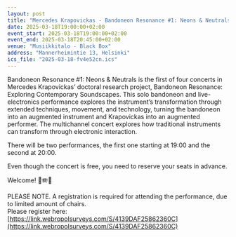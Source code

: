 ```yaml
---
layout: post
title: "Mercedes Krapovickas - Ban­do­neon Res­o­nance #1: Neons & Neu­trals"
date: 2025-03-18T19:00:00+02:00
event_start: 2025-03-18T19:00:00+02:00
event_end: 2025-03-18T20:45:00+02:00
venue: "Musiikkitalo - Black Box"
address: "Mannerheimintie 13, Helsinki"
ics_file: "2025-03-18-fv4e52cn.ics"
---
```


Bandoneon Resonance #1: Neons & Neutrals is the first of four concerts in Mercedes Krapovickas’ doctoral research project, Bandoneon Resonance: Exploring Contemporary Soundscapes. This solo bandoneon and live-electronics performance explores the instrument’s transformation through extended techniques, movement, and technology, turning the bandoneon into an augmented instrument and Krapovickas into an augmented performer. The multichannel concert explores how traditional instruments can transform through electronic interaction.  
  
There will be two performances, the first one starting at 19:00 and the second at 20:00.  
  
Even though the concert is free, you need to reserve your seats in advance.  
  
Welcome! 🤸🪗💫  
  
  
PLEASE NOTE. A registration is required for attending the performance, due to limited amount of chairs.  
Please register here: [https://link.webropolsurveys.com/S/4139DAF25862360C](https://link.webropolsurveys.com/S/4139DAF25862360C)
